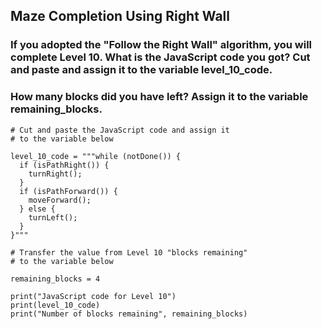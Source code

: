 ## Maze Completion Using Right Wall

### If you adopted the "Follow the Right Wall" algorithm, you will complete Level 10. What is the JavaScript code you got? Cut and paste and assign it to the variable level_10_code.

### How many blocks did you have left? Assign it to the variable remaining_blocks.

```
# Cut and paste the JavaScript code and assign it 
# to the variable below 

level_10_code = """while (notDone()) {
  if (isPathRight()) {
    turnRight();
  }
  if (isPathForward()) {
    moveForward();
  } else {
    turnLeft();
  }
}"""

# Transfer the value from Level 10 "blocks remaining"
# to the variable below 

remaining_blocks = 4 

print("JavaScript code for Level 10")
print(level_10_code)
print("Number of blocks remaining", remaining_blocks)

```
